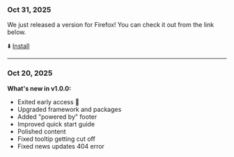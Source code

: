 ### Oct 31, 2025

We just released a version for Firefox! You can check it out from the link below.

⬇️ [Install](https://extension.passwordslug.com/install-firefox)

---

### Oct 20, 2025

**What's new in v1.0.0:**

- Exited early access 🥳
- Upgraded framework and packages
- Added "powered by" footer
- Improved quick start guide
- Polished content
- Fixed tooltip getting cut off
- Fixed news updates 404 error
